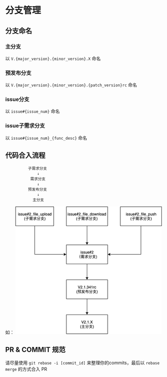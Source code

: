 # 分支管理

## 分支命名

### 主分支
以 `V.{major_version}.{minor_version}.X` 命名

### 预发布分支
以 `V.{major_version}.{minor_version}.{patch_version}rc` 命名

### issue分支
以 `issue#{issue_num}` 命名

### issue子需求分支
以 `issue#{issue_num}_{func_desc}` 命名


## 代码合入流程
```
          子需求分支
              ↓
           需求分支
              ↓
          预发布分支
              ↓
            主分支
```
如：
![](./branch_management.png)


## PR & COMMIT 规范
请尽量使用 `git rebase -i [commit_id]` 来整理你的commits，最后以 `rebase merge` 的方式合入 PR